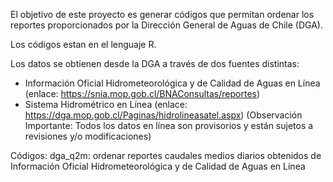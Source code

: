 El objetivo de este proyecto es generar códigos que permitan ordenar los reportes proporcionados por la Dirección General de Aguas de Chile (DGA).

Los códigos estan en el lenguaje R. 

Los datos se obtienen desde la DGA a través de dos fuentes distintas: 
- Información Oficial Hidrometeorológica y de Calidad de Aguas en Línea (enlace: https://snia.mop.gob.cl/BNAConsultas/reportes)
- Sistema Hidrométrico en Línea (enlace: https://dga.mop.gob.cl/Paginas/hidrolineasatel.aspx) (Observación Importante: Todos los datos en línea son provisorios y están sujetos a revisiones y/o modificaciones)

Códigos: 
dga_q2m: ordenar reportes caudales medios diarios obtenidos de Información Oficial Hidrometeorológica y de Calidad de Aguas en Línea
